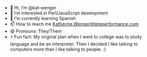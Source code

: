 - 👋 Hi, I’m @kat-wenger
- 👀 I’m interested in Perl/JavaScript development
- 🌱 I’m currently learning Spanish
- 📫 How to reach me Katherine.Wenger@teleperformance.com
- 😄 Pronouns: They/Them
- ⚡ Fun fact: My original plan when I went to college was to study language and be an interpreter. Then I decided I like talking to computers more than I like talking to people. :) 

<!---
kat-wenger/kat-wenger is a ✨ special ✨ repository because its `README.md` (this file) appears on your GitHub profile.
You can click the Preview link to take a look at your changes.
--->
